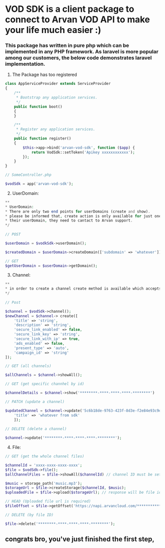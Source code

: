 # VOD SDK is a client package to connect to Arvan VOD API to make your life much easier :)

### This package has written in pure php which can be implemented in any PHP framework. As laravel is more popular among our customers, the below code demonstrates laravel implementation.

1. The Package has too registered
```php
class AppServiceProvider extends ServiceProvider
{
    /**
     * Bootstrap any application services.
     */
    public function boot()
    {
    }

    /**
     * Register any application services.
     */
    public function register()
    {
        $this->app->bind('arvan-vod-sdk', function ($app) {
            return VodSdk::setToken('Apikey xxxxxxxxxxxx');
        });
    }
}

// SomeController.php

$vodSdk = app('arvan-vod-sdk');

```
2. UserDomain:

```php
**
* UserDomain:
* There are only two end points for userDomains (create and show).
* please be informed that, create action is only available for just one time and if a user wants to change
* their userDomain, they need to cantact to Arvan support.
*/
 
// POST

$userDomain = $vodkSdk->userDomain();

$createdDomain = $userDomain->createDomain(['subdomain' => 'whatever']);

// GET
$getUserDomain = $userDomain->getDomain(); 
```
3. Channel:

```php
**
* in order to create a channel create method is available which accepts and array as the sample in below
*/
 
// Post

$channel = $vodSdk->channel();
$newChannel = $channel-> create([
    'title' => 'string',
    'description' => 'string',
    'secure_link_enabled' => false,
    'secure_link_key' => 'string',
    'secure_link_with_ip' => true,
    'ads_enabled' => false,
    'present_type' => 'auto',
    'campaign_id' => 'string'
]);

// GET (all channels)

$allChannels = $channel->showAll();

// GET (get specific channhel by id)

$channelDetails = $channel->show('********-****-****-****-********')

// PATCH (update a channel)

$updatedChannel = $channel->update('5c6b18de-9763-423f-8d3e-f2e84e93c9d5', [
    'title' => 'whatever from sdk'
    ]);
    
// DELETE (delete a channel) 

$channel->update('********-****-****-****-********');
```
4. File:

```php
// GET (get the whole channel files)

$channelId = 'xxxx-xxxx-xxxx-xxxx';
$file = $vodSdk->file();
$allChannelFiles = $file->showAll($channelId) // channel ID must be set as a string

$music = storage_path('music.mp3');
$storageUrl = $file->createStorage($channelId, $music);
$uploadedFile = $file->upload($storageUrl); // response will be file id and URL, URL can be used to get file offset in order to findout whether the file is completely uploaded or not.

// HEAD (Uploaded file url is required)
$fileOffset = $file->getOffset('https://napi.arvancloud.com/**************');

// DELETE (by file ID)

$file->delete('********-****-****-****-********');
```
## congrats bro, you've just finished the first step,